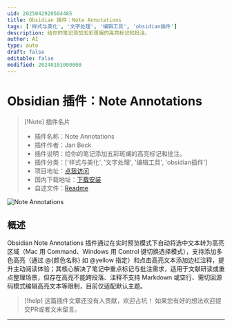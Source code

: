 ```yaml
---
uid: 2025042920504485
title: Obsidian 插件：Note Annotations
tags: ['样式与美化', '文字处理', '编辑工具', 'obsidian插件']
description: 给你的笔记添加五彩斑斓的高亮标记和批注。
author: AI
type: auto
draft: false
editable: false
modified: 20240101000000
---
```


# Obsidian 插件：Note Annotations

> [!Note] 插件名片
> - 插件名称：Note Annotations
> - 插件作者：Jan Beck
> - 插件说明：给你的笔记添加五彩斑斓的高亮标记和批注。
> - 插件分类：['样式与美化', '文字处理', '编辑工具', 'obsidian插件']
> - 项目地址：[点我访问](https://github.com/jancbeck/obsidian-note-annotations)
> - 国内下载地址：[下载安装](https://pkmer.cn/products/plugin/pluginMarket/?note-annotations)
> - 自述文件：[Readme](https://ghproxy.net/https://raw.githubusercontent.com/jancbeck/obsidian-note-annotations/master/README.md)

![Note Annotations](https://cdn.pkmer.cn/covers/note-annotations_1_0.gif!pkmer)

## 概述

Obsidian Note Annotations 插件通过在实时预览模式下自动将选中文本转为高亮区域（Mac 用 Command、Windows 用 Control 键切换选择模式），支持添加多色高亮（通过 @{颜色名称} 如 @yellow 指定）和点击高亮文本添加边栏注释，提升主动阅读体验；其核心解决了笔记中重点标记与批注需求，适用于文献研读或重点整理场景，但存在高亮不能跨段落、注释不支持 Markdown 或空行、需切回源码模式编辑高亮文本等限制，目前仅适配默认主题。


> [!help] 
> 这篇插件文章还没有人贡献，欢迎占坑！
> 如果您有好的想法欢迎提交PR或者文末留言。
> 

---



